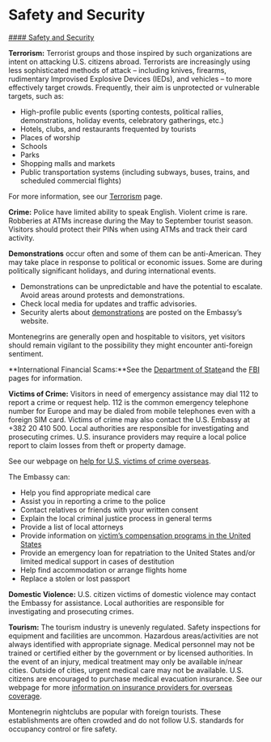 # Safety and Security

[#### Safety and Security](javascript:void(0); "Safety and Security")

**Terrorism:** Terrorist groups and those inspired by such organizations are intent on attacking U.S. citizens abroad. Terrorists are increasingly using less sophisticated methods of attack – including knives, firearms, rudimentary Improvised Explosive Devices (IEDs), and vehicles – to more effectively target crowds. Frequently, their aim is unprotected or vulnerable targets, such as:

* High-profile public events (sporting contests, political rallies, demonstrations, holiday events, celebratory gatherings, etc.)
* Hotels, clubs, and restaurants frequented by tourists
* Places of worship
* Schools
* Parks
* Shopping malls and markets
* Public transportation systems (including subways, buses, trains, and scheduled commercial flights)

For more information, see our [Terrorism](https://travel.state.gov/content/travel/en/international-travel/emergencies/terrorism.html) page.

**Crime:** Police have limited ability to speak English. Violent crime is rare. Robberies at ATMs increase during the May to September tourist season. Visitors should protect their PINs when using ATMs and track their card activity.

**Demonstrations** occur often and some of them can be anti-American. They may take place in response to political or economic issues. Some are during politically significant holidays, and during international events.

* Demonstrations can be unpredictable and have the potential to escalate. Avoid areas around protests and demonstrations.
* Check local media for updates and traffic advisories.
* Security alerts about [demonstrations](https://me.usembassy.gov/u-s-citizen-services/security-and-travel-information/) are posted on the Embassy’s website.

Montenegrins are generally open and hospitable to visitors, yet visitors should remain vigilant to the possibility they might encounter anti-foreign sentiment.

**International Financial Scams:**See the [Department of State](http://travel.state.gov/content/passports/english/emergencies/scams.html)and the [FBI](https://www.fbi.gov/how-we-can-help-you/scams-and-safety/common-frauds-and-scams) pages for information.

**Victims of Crime:** Visitors in need of emergency assistance may dial 112 to report a crime or request help. 112 is the common emergency telephone number for Europe and may be dialed from mobile telephones even with a foreign SIM card. Victims of crime may also contact the U.S. Embassy at +382 20 410 500. Local authorities are responsible for investigating and prosecuting crimes. U.S. insurance providers may require a local police report to claim losses from theft or property damage.

See our webpage on [help for U.S. victims of crime overseas](https://travel.state.gov/content/travel/en/international-travel/emergencies/crime.html).

The Embassy can:

* Help you find appropriate medical care
* Assist you in reporting a crime to the police
* Contact relatives or friends with your written consent
* Explain the local criminal justice process in general terms
* Provide a list of local attorneys
* Provide information on [victim’s compensation programs in the United States](https://travel.state.gov/content/travel/en/international-travel/emergencies/crime.html)
* Provide an emergency loan for repatriation to the United States and/or limited medical support in cases of destitution
* Help find accommodation or arrange flights home
* Replace a stolen or lost passport

**Domestic Violence:** U.S. citizen victims of domestic violence may contact the Embassy for assistance. Local authorities are responsible for investigating and prosecuting crimes.

**Tourism:** The tourism industry is unevenly regulated. Safety inspections for equipment and facilities are uncommon. Hazardous areas/activities are not always identified with appropriate signage. Medical personnel may not be trained or certified either by the government or by licensed authorities. In the event of an injury, medical treatment may only be available in/near cities. Outside of cities, urgent medical care may not be available. U.S. citizens are encouraged to purchase medical evacuation insurance. See our webpage for more [information on insurance providers for overseas coverage](https://travel.state.gov/content/travel/en/international-travel/before-you-go/your-health-abroad/insurance-providers-overseas.html).

Montenegrin nightclubs are popular with foreign tourists. These establishments are often crowded and do not follow U.S. standards for occupancy control or fire safety.